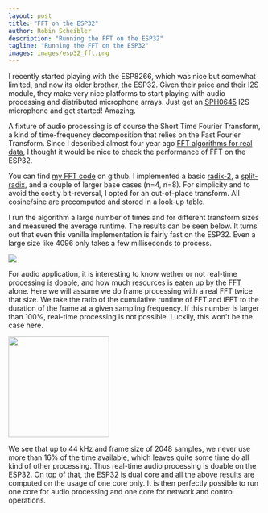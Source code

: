 ```yaml
---
layout: post
title: "FFT on the ESP32"
author: Robin Scheibler
description: "Running the FFT on the ESP32"
tagline: "Running the FFT on the ESP32"
images: images/esp32_fft.png
---
```


I recently started playing with the ESP8266, which was nice but somewhat
limited, and now its older brother, the ESP32. Given their price and their I2S
module, they make very nice platforms to start playing with audio processing
and distributed microphone arrays.  Just get an
[SPH0645](http://www.knowles.com/kor/content/download/5988/105771/version/4/file/SPH0645LM4H-BRevB.PDF)
I2S microphone and get started! Amazing.

A fixture of audio processing is of course the Short Time Fourier Transform, a
kind of time-frequency decomposition that relies on the Fast Fourier Transform.
Since I described almost four year ago [FFT algorithms for real data](/2013/02/13/real-fft.html), I
thought it would be nice to check the performance of FFT on the ESP32.

You can find [my FFT code](https://github.com/fakufaku/esp32-fft) on github. I
implemented a basic
[radix-2](https://en.wikipedia.org/wiki/Cooley%E2%80%93Tukey_FFT_algorithm), a
[split-radix](https://en.wikipedia.org/wiki/Split-radix_FFT_algorithm), and a
couple of larger base cases (n=4, n=8).  For simplicity and to avoid the costly
bit-reversal, I opted for an out-of-place transform.  All cosine/sine are
precomputed and stored in a look-up table.

I run the algorithm a large number of times and for different transform sizes
and measured the average runtime. The results can be seen below. It turns out
that even this vanilla implementation is fairly fast on the ESP32. Even a large
size like 4096 only takes a few milliseconds to process.

<img src="https://s3-ap-northeast-1.amazonaws.com/robinscheibler-org/blog/2017-12-12-esp32-fft/fft_runtime.png">

For audio application, it is interesting to know wether or not real-time
processing is doable, and how much resources is eaten up by the FFT alone. Here
we will assume we do frame processing with a real FFT twice that size.  We take
the ratio of the cumulative runtime of FFT and iFFT to the duration of the
frame at a given sampling frequency.  If this number is larger than 100%,
real-time processing is not possible. Luckily, this won't be the case here.

<img src="https://s3-ap-northeast-1.amazonaws.com/robinscheibler-org/blog/2017-12-12-esp32-fft/frame_percent.png" height="200">

We see that up to 44 kHz and frame size of 2048 samples, we never use more than
16% of the time available, which leaves quite some time do all kind of other
processing. Thus real-time audio processing is doable on the ESP32.  On top of
that, the ESP32 is dual core and all the above results are computed on the
usage of one core only.  It is then perfectly possible to run one core for
audio processing and one core for network and control operations.
